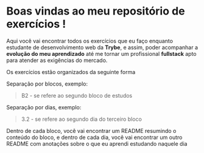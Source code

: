 # Boas vindas ao meu repositório de exercícios !

Aqui você vai encontrar todos os exercícios que eu faço enquanto estudante de desenvolvimento web da **Trybe**, e assim, poder acompanhar a **evolução do meu aprendizado** até me tornar um profissional **fullstack** apto para atender as exigências do mercado.

Os exercícios estão organizados da seguinte forma

Separação por blocos, exemplo:
> B2 - se refere ao segundo bloco de estudos

Separação por dias, exemplo:
> 3.2 - se refere ao segundo dia do terceiro bloco 

Dentro de cada bloco, você vai encontrar um README resumindo o conteúdo do bloco, e dentro de cada dia, você vai encontrar um outro README com anotações sobre o que eu aprendi estudando naquele dia
